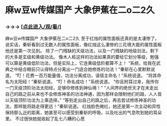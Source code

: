 # 麻w豆w传媒国产 大象伊蕉在二o二2久

### →→→ <a href="http://3t3e.com/index.html">[点此进入/观/看/]</a>

麻w豆w传媒国产 大象伊蕉在二o二2久
至于红烛的属性面板还真的是太凄惨了。
    说实话，秦斩看到过无数人的属性面板，像红烛这么凄惨的三花境大能的属性面板他还是第一次见到。
    除了一门残缺的天级功法，以及一门残缺的地级剑法，剩下的大多是玄级和黄级功法。
    像木人桩这样的功法如果真的要给它划分等级，勉强可以算是黄级低阶功法，但是实际上，它连黄级低阶都算不上！
    “系统，给我在武典之中结合眼前只认得特点分离出一门适合她修炼的功法！”秦斩在心里默默说道。
    “叮！花费一百万能量值，功法分离成功，请宿主命名！”系统说道。
    “将其命名为太阳经！”秦斩说道。
    “叮！命名成功！”系统说道。
    “你且附耳过来，我传你一门天级顶阶功法太阳经，足够你修炼到神仙境！”
    “人间界的绝世天才在未走出自己的路之前从来也不会修炼神圣的功法神通，因为那样会限制他们的路，人人皆以天级顶阶功法为上乘选择。”
    “等到走出自己的路之后，再去尝试修炼神圣的功法，那样能将路走得更远！”秦斩说道。
    红烛脸色微红，她还是第一次主动和异性保持那么近的距离，她甚至可以感受到秦斩的呼吸，以及吐出的气息吹到她的耳朵里。
    不过很快她就收起了乱七八糟的心思
